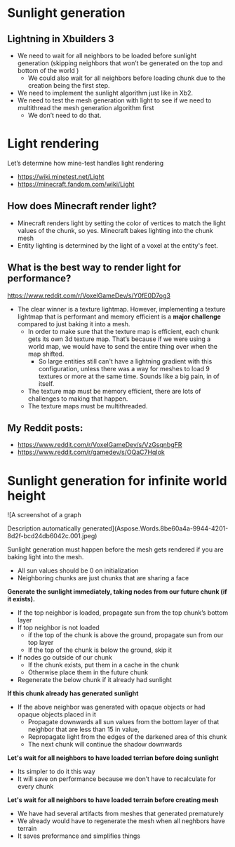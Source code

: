 ﻿# **Sunlight generation**
## **Lightning in Xbuilders 3**
- We need to wait for all neighbors to be loaded before sunlight generation (skipping neighbors that won’t be generated on the top and bottom of the world )
  - We could also wait for all neighbors before loading chunk due to the creation being the first step.
- We need to implement the sunlight algorithm just like in Xb2.
- We need to test the mesh generation with light to see if we need to multithread the mesh generation algorithm first
  - We don’t need to do that.
#
# **Light rendering** 
Let’s determine how mine-test handles light rendering

- <https://wiki.minetest.net/Light>
- <https://minecraft.fandom.com/wiki/Light>

## **How does Minecraft render light?**
- Minecraft renders light by setting the color of vertices to match the light values of the chunk, so yes. Minecraft bakes lighting into the chunk mesh
- Entity lighting is determined by the light of a voxel at the entity's feet.

## **What is the best way to render light for performance?**
<https://www.reddit.com/r/VoxelGameDev/s/Y0fE0D7og3>

- The clear winner is a texture lightmap. However, implementing a texture lightmap that is performant and memory efficient is a **major challenge** compared to just baking it into a mesh.
  - In order to make sure that the texture map is efficient, each chunk gets its own 3d texture map. That’s because if we were using a world map, we would have to send the entire thing over when the map shifted.
    - So large entities still can't have a lightning gradient with this configuration, unless there was a way for meshes to load 9 textures or more at the same time. Sounds like a big pain, in of itself.
  - The texture map must be memory efficient, there are lots of challenges to making that happen. 
  - The texture maps must be multithreaded. 
## **My Reddit posts:**
- <https://www.reddit.com/r/VoxelGameDev/s/VzGsqnbgFR>
- <https://www.reddit.com/r/gamedev/s/OQaC7HqIok>

# **Sunlight generation for infinite world height** 
![A screenshot of a graph

Description automatically generated](Aspose.Words.8be60a4a-9944-4201-8d2f-bcd24db6042c.001.jpeg)



Sunlight generation must happen before the mesh gets rendered if you are baking light into the mesh.



- All sun values should be 0 on initialization 
- Neighboring chunks are just chunks that are sharing a face



**Generate the sunlight immediately, taking nodes from our future chunk (if it exists).**

- If the top neighbor is loaded, propagate sun from the top chunk’s bottom layer
- If top neighbor is not loaded
  - if the top of the chunk is above the ground, propagate sun from our top layer
  - If the top of the chunk is below the ground, skip it
- If nodes go outside of our chunk
  - If the chunk exists, put them in a cache in the chunk
  - Otherwise place them in the future chunk
- Regenerate the below chunk if it already had sunlight





**If this chunk already has generated sunlight** 

- If the above neighbor was generated with opaque objects or had opaque objects placed in it
  - Propagate downwards all sun values from the bottom layer of that neighbor that are less than 15 in value, 
  - Repropagate light from the edges of the darkened area of this chunk
  - The next chunk will continue the shadow downwards





**Let's wait for all neighbors to have loaded terrian before doing sunlight**

- Its simpler to do it this way
- It will save on performance because we don’t have to recalculate for every chunk



**Let's wait for all neighbors to have loaded terrain before creating mesh**

- We have had several artifacts from meshes that generated prematurely
- We already would have to regenerate the mesh when all neghbors have terrain
- It saves preformance and simplifies things


